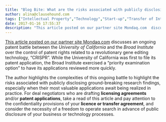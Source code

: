 ```yaml
---
title: "Blog Bite: What are the risks associated with publicly disclosing research findings and filing patent applications?"
author: alina@clausehound.com
tags: ["Intellectual Property","Technology","Start-up","Transfer of Intellectual Property","Blog Bites","Mondaq","USA"]
date: 2017-01-16 17:55:37
description: "This article posted on our partner site Mondaq.com  discusses an ongoing patent battle between the University of California and the Broad Institute over the control of patent rights related to a revolutionary gene editing technology."
---
```




[This article posted on our partner site Mondaq.com](http://www.mondaq.com/unitedstates/x/560364/Patent/Update+on+CRISPR+Patent+Battle) discusses an ongoing patent battle between the *University of California* and the *Broad Institute* over the control of patent rights related to a revolutionary gene editing technology, “CRISPR”. While the University of California was first to file its patent application, the Broad Institute exercised a “priority examination option” to have its applications reviewed more quickly. 

The author highlights the complexities of this ongoing battle to highlight the risks associated with publicly disclosing ground-breaking research findings, especially when their most valuable applications await being realized in practice. For deal negotiators who are drafting **licensing agreements** and/or **patent applications**, take a read of this article and pay attention to the confidentiality provisions of your **licence or transfer agreement**, and consider the necessity of a freedom to operate search in advance of public disclosure of your business or technology processes.
